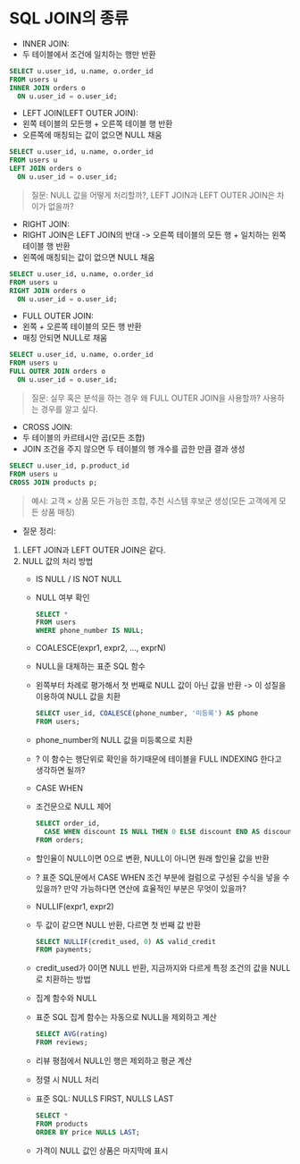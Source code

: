 # SQL JOIN의 종류
- INNER JOIN:   
- 두 테이블에서 조건에 일치하는 행만 반환   
```sql
SELECT u.user_id, u.name, o.order_id
FROM users u
INNER JOIN orders o
  ON u.user_id = o.user_id;
```




- LEFT JOIN(LEFT OUTER JOIN):   
- 왼쪽 테이블의 모든행 + 오른쪽 테이블 행 반환   
- 오른쪽에 매칭되는 값이 없으면 NULL 채움
```sql
SELECT u.user_id, u.name, o.order_id
FROM users u
LEFT JOIN orders o
  ON u.user_id = o.user_id;
```
> 질문: NULL 값을 어떻게 처리할까?, LEFT JOIN과 LEFT OUTER JOIN은 차이가 없을까?




- RIGHT JOIN:
- RIGHT JOIN은 LEFT JOIN의 반대 -> 오른쪽 테이블의 모든 행 + 일치하는 왼쪽 테이블 행 반환   
- 왼쪽에 매칭되는 값이 없으면 NULL 채움
```sql
SELECT u.user_id, u.name, o.order_id
FROM users u
RIGHT JOIN orders o
  ON u.user_id = o.user_id;
```




- FULL OUTER JOIN:
- 왼쪽 + 오른쪽 테이블의 모든 행 반환   
- 매칭 안되면 NULL로 채움
```sql
SELECT u.user_id, u.name, o.order_id
FROM users u
FULL OUTER JOIN orders o
  ON u.user_id = o.user_id;
```
> 질문: 실무 혹은 분석을 하는 경우 왜 FULL OUTER JOIN을 사용할까? 사용하는 경우를 알고 싶다.   




- CROSS JOIN:
- 두 테이블의 카르테시안 곱(모든 조합)
- JOIN 조건을 주지 않으면 두 테이블의 행 개수를 곱한 만큼 결과 생성
```sql
SELECT u.user_id, p.product_id
FROM users u
CROSS JOIN products p;
```
> 예시: 고객 × 상품 모든 가능한 조합, 추천 시스템 후보군 생성(모든 고객에게 모든 상품 매칭)   




- 질문 정리:
1. LEFT JOIN과 LEFT OUTER JOIN은 같다.
2. NULL 값의 처리 방법
   - IS NULL / IS NOT NULL
   - NULL 여부 확인
     ```sql
     SELECT *
     FROM users
     WHERE phone_number IS NULL;
     ```


   - COALESCE(expr1, expr2, ..., exprN)   
   - NULL을 대체하는 표준 SQL 함수
   - 왼쪽부터 차례로 평가해서 첫 번째로 NULL 값이 아닌 값을 반환 -> 이 성질을 이용하여 NULL 값을 치환
     ```sql
     SELECT user_id, COALESCE(phone_number, '미등록') AS phone
     FROM users;
     ```
   - phone_number의 NULL 값을 미등록으로 치환   
   - ? 이 함수는 행단위로 확인을 하기때문에 테이블을 FULL INDEXING 한다고 생각하면 될까?
  

   - CASE WHEN   
   - 조건문으로 NULL 제어   
     ```sql
     SELECT order_id,
       CASE WHEN discount IS NULL THEN 0 ELSE discount END AS discount
     FROM orders;
     ```
   - 할인율이 NULL이면 0으로 변환, NULL이 아니면 원래 할인율 값을 반환   
   - ? 표준 SQL문에서 CASE WHEN 조건 부분에 컬럼으로 구성된 수식을 넣을 수 있을까? 만약 가능하다면 연산에 효율적인 부분은 무엇이 있을까?   
  

   - NULLIF(expr1, expr2)   
   - 두 값이 같으면 NULL 반환, 다르면 첫 번째 값 반환   
     ```sql
     SELECT NULLIF(credit_used, 0) AS valid_credit
     FROM payments;
     ```
   - credit_used가 0이면 NULL 반환, 지금까지와 다르게 특정 조건의 값을 NULL로 치환하는 방법
  

   - 집계 함수와 NULL
   - 표준 SQL 집계 함수는 자동으로 NULL을 제외하고 계산
     ```sql
     SELECT AVG(rating)
     FROM reviews;
     ```
   - 리뷰 평점에서 NULL인 행은 제외하고 평균 계산
  

   - 정렬 시 NULL 처리
   - 표준 SQL: NULLS FIRST, NULLS LAST
     ```sql
     SELECT *
     FROM products
     ORDER BY price NULLS LAST;
     ```
   - 가격이 NULL 값인 상품은 마지막에 표시
